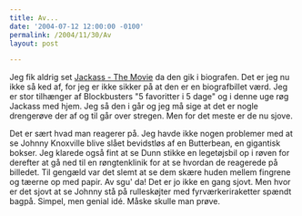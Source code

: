 ```yaml
---
title: Av...
date: '2004-07-12 12:00:00 -0100'
permalink: /2004/11/30/Av
layout: post

---
```

Jeg fik aldrig set [ Jackass - The Movie](http://www.apple.com/trailers/paramount/jackass_the_movie/) da den gik i biografen. Det er jeg nu ikke så ked af, for jeg er ikke sikker på at den er en biografbillet værd. Jeg er stor tilhænger af Blockbusters "5 favoritter i 5 dage" og i denne uge røg Jackass med hjem. Jeg så den i går og jeg må sige at det er nogle drengerøve der af og til går over stregen. Men for det meste er de nu sjove.

 Det er sært hvad man reagerer på. Jeg havde ikke nogen problemer med at se Johnny Knoxville blive slået bevidstløs af en Butterbean, en gigantisk bokser. Jeg klarede også fint at se Dunn stikke en legetøjsbil op i røven for derefter at gå ned til en røngtenklinik for at se hvordan de reagerede på billedet. Til gengæld var det slemt at se dem skære huden mellem fingrene og tæerne op med papir. Av sgu' da! Det er jo ikke en gang sjovt. Men hvor er det sjovt at se Johnny stå på rulleskøjter med fyrværkeriraketter spændt bagpå. Simpel, men genial idé. Måske skulle man prøve.
